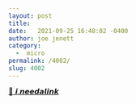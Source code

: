 ```yaml
---
layout: post
title:  
date:   2021-09-25 16:48:02 -0400
author: joe jenett
category:
  -  micro
permalink: /4002/
slug: 4002
---
```

<a title="Please help me out - 🔗 𝙞.𝙣𝙚𝙚𝙙𝙖𝙡𝙞𝙣𝙠" href="https://jenett.org/i.needalink/">🔗 𝙞.𝙣𝙚𝙚𝙙𝙖𝙡𝙞𝙣𝙠</a>